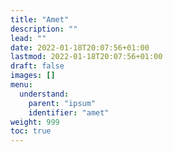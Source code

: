 ```yaml
---
title: "Amet"
description: ""
lead: ""
date: 2022-01-18T20:07:56+01:00
lastmod: 2022-01-18T20:07:56+01:00
draft: false
images: []
menu:
  understand:
    parent: "ipsum"
    identifier: "amet"
weight: 999
toc: true
---
```

